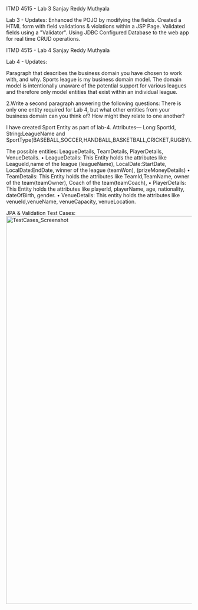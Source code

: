 ITMD 4515 - Lab 3 Sanjay Reddy Muthyala

Lab 3 - Updates: Enhanced the POJO by modifying the fields. Created a HTML form with field validations & violations within a JSP Page. Validated fields using a "Validator". Using JDBC Configured Database to the web app for real time CRUD operations.

ITMD 4515 - Lab 4 Sanjay Reddy Muthyala

Lab 4 - Updates:

Paragraph that describes the business domain you have chosen to work with, and why.
Sports league is my business domain model. The domain model is intentionally unaware of the potential support for various leagues and therefore only model entities that exist within an individual league.

2.Write a second paragraph answering the following questions: There is only one entity required for Lab 4, but what other entities from your business domain can you think of? How might they relate to one another?

I have created Sport Entity as part of lab-4. Attributes— Long:SportId, String:LeagueName and SportType(BASEBALL,SOCCER,HANDBALL,BASKETBALL,CRICKET,RUGBY).

The possible entities: LeagueDetails, TeamDetails, PlayerDetails, VenueDetails. • LeagueDetails: This Entity holds the attributes like LeagueId,name of the league (leagueName), LocalDate:StartDate, LocalDate:EndDate, winner of the league (teamWon), (prizeMoneyDetails) • TeamDetails: This Entity holds the attributes like TeamId,TeamName, owner of the team(teamOwner), Coach of the team(teamCoach), • PlayerDetails: This Entity holds the attributes like playerId, playerName, age, nationality, dateOfBirth, gender. • VenueDetails: This entity holds the attributes like venueId,venueName, venueCapacity, venueLocation.


JPA & Validation Test Cases:
<img width="1051" alt="TestCases_Screenshot " src="https://user-images.githubusercontent.com/97815128/154125764-872377e5-38ac-4c0a-854f-7893865f6718.png">
